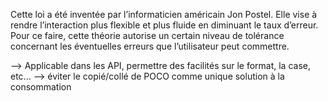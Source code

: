 Cette loi a été inventée par l’informaticien américain Jon Postel. Elle vise à rendre l’interaction plus flexible et plus fluide en diminuant le taux d’erreur. Pour ce faire, cette théorie autorise un certain niveau de tolérance concernant les éventuelles erreurs que l’utilisateur peut commettre.

--> Applicable dans les API, permettre des facilités sur le format, la case, etc...
	--> éviter le copié/collé de POCO comme unique solution à la consommation